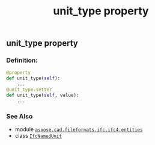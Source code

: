﻿---
title: unit_type property
second_title: Aspose.CAD for Python via .NET API References
description: 
type: docs
weight: 70
url: /python-net/aspose.cad.fileformats.ifc.ifc4.entities/ifcnamedunit/unit_type/
is_root: false
---

## unit_type property

### Definition:
```python
@property
def unit_type(self):
    ...
@unit_type.setter
def unit_type(self, value):
    ...
```

### See Also
* module [`aspose.cad.fileformats.ifc.ifc4.entities`](../../)
* class [`IfcNamedUnit`](/cad/python-net/aspose.cad.fileformats.ifc.ifc4.entities/ifcnamedunit)
